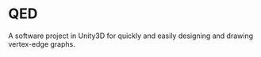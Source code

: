 # QED
A software project in Unity3D for quickly and easily designing and drawing vertex-edge graphs.
